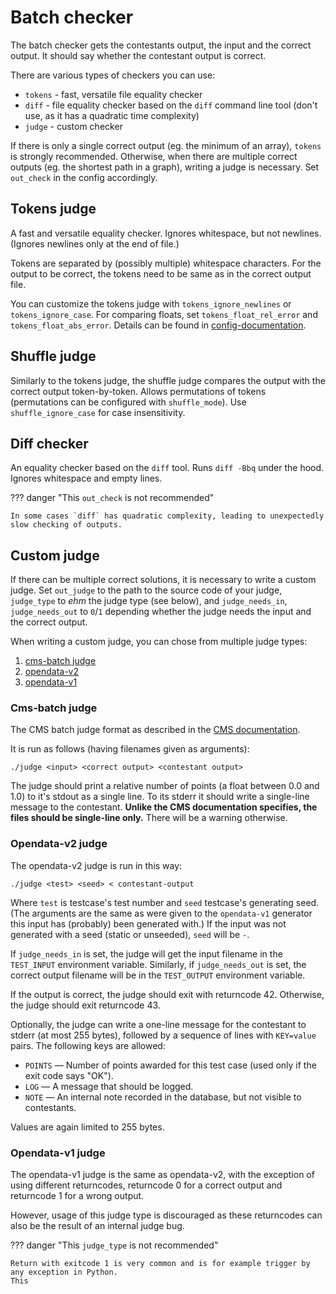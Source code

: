 # Batch checker

The batch checker gets the contestants output, the input and the correct output.
It should say whether the contestant output is correct.

There are various types of checkers you can use:

- `tokens` - fast, versatile file equality checker
- `diff` - file equality checker based on the `diff` command line tool (don't use, as it has a quadratic time complexity)
- `judge` - custom checker

If there is only a single correct output (eg. the minimum of an array), `tokens` is strongly recommended.
Otherwise, when there are multiple correct outputs (eg. the shortest path in a graph),
writing a judge is necessary. Set `out_check` in the config accordingly.

## Tokens judge

A fast and versatile equality checker. Ignores whitespace, but not newlines.
(Ignores newlines only at the end of file.)

Tokens are separated by (possibly multiple) whitespace characters.
For the output to be correct, the tokens need to be same as in the correct output file.

You can customize the tokens judge with `tokens_ignore_newlines` or `tokens_ignore_case`.
For comparing floats, set `tokens_float_rel_error` and `tokens_float_abs_error`.
Details can be found in [config-documentation](./config-docs).

## Shuffle judge

Similarly to the tokens judge, the shuffle judge compares the output with the correct output token-by-token.
Allows permutations of tokens (permutations can be configured with `shuffle_mode`).
Use `shuffle_ignore_case` for case insensitivity.

## Diff checker

An equality checker based on the `diff` tool. Runs `diff -Bbq` under the hood.
Ignores whitespace and empty lines.

??? danger "This `out_check` is not recommended"

    In some cases `diff` has quadratic complexity, leading to unexpectedly slow checking of outputs.

## Custom judge

If there can be multiple correct solutions, it is necessary to write a custom judge.
Set `out_judge` to the path to the source code of your judge, `judge_type` to *ehm* the judge type (see below),
and `judge_needs_in`, `judge_needs_out` to `0`/`1` depending whether the judge needs the input and the correct output.

When writing a custom judge, you can chose from multiple judge types: 

1. [cms-batch judge](#cms-batch-judge)
2. [opendata-v2](#opendata-v2-judge)
3. [opendata-v1](#opendata-v1-judge)

### Cms-batch judge

The CMS batch judge format as described in the [CMS documentation](https://cms.readthedocs.io/en/v1.4/Task%20types.html?highlight=Manager#checker).

It is run as follows (having filenames given as arguments):
```
./judge <input> <correct output> <contestant output>
```

The judge should print a relative number of points (a float between 0.0 and 1.0) to it's stdout as a single line.
To its stderr it should write a single-line message to the contestant.
**Unlike the CMS documentation specifies, the files should be single-line only.**
There will be a warning otherwise.

### Opendata-v2 judge

The opendata-v2 judge is run in this way:
```
./judge <test> <seed> < contestant-output
```
Where `test` is testcase's test number and `seed` testcase's generating seed.
(The arguments are the same as were given to the `opendata-v1` generator
this input has (probably) been generated with.)
If the input was not generated with a seed (static or unseeded), `seed` will be `-`.

If `judge_needs_in` is set, the judge will get the input filename in the `TEST_INPUT`
environment variable. Similarly, if `judge_needs_out` is set, the correct output
filename will be in the `TEST_OUTPUT` environment variable.

If the output is correct, the judge should exit with returncode 42.
Otherwise, the judge should exit returncode 43.

Optionally, the judge can write a one-line message for the contestant
to stderr (at most 255 bytes), followed by a sequence of lines with `KEY=value` pairs.
The following keys are allowed:

- `POINTS` — Number of points awarded for this test case (used only if the exit code says "OK").
- `LOG` — A message that should be logged.
- `NOTE` — An internal note recorded in the database, but not visible to contestants.

Values are again limited to 255 bytes.

### Opendata-v1 judge

The opendata-v1 judge is the same as opendata-v2, with the exception of using different
returncodes, returncode 0 for a correct output and returncode 1 for a wrong output.

However, usage of this judge type is discouraged as these returncodes can
also be the result of an internal judge bug.

??? danger "This `judge_type` is not recommended"

    Return with exitcode 1 is very common and is for example trigger by any exception in Python.
    This 
